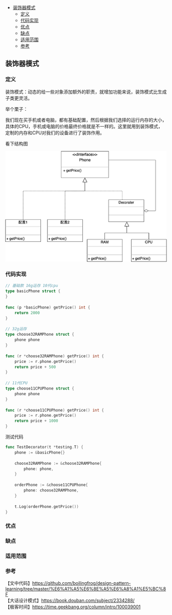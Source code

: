 <!-- START doctoc generated TOC please keep comment here to allow auto update -->
<!-- DON'T EDIT THIS SECTION, INSTEAD RE-RUN doctoc TO UPDATE -->


- [装饰器模式](#%E8%A3%85%E9%A5%B0%E5%99%A8%E6%A8%A1%E5%BC%8F)
  - [定义](#%E5%AE%9A%E4%B9%89)
  - [代码实现](#%E4%BB%A3%E7%A0%81%E5%AE%9E%E7%8E%B0)
  - [优点](#%E4%BC%98%E7%82%B9)
  - [缺点](#%E7%BC%BA%E7%82%B9)
  - [适用范围](#%E9%80%82%E7%94%A8%E8%8C%83%E5%9B%B4)
  - [参考](#%E5%8F%82%E8%80%83)

<!-- END doctoc generated TOC please keep comment here to allow auto update -->

## 装饰器模式

### 定义

装饰模式：动态的给一些对象添加额外的职责，就增加功能来说，装饰模式比生成子类更灵活。  

举个栗子：  

我们现在买手机或者电脑，都有基础配置，然后根据我们选择的运行内存的大小，具体的CPU，手机或电脑的价格最终价格就是不一样的。这里就用到装饰模式，定制的内存和CPU对我们的设备进行了装饰作用。   

看下结构图  

<img src="/img/pattern-decorator.png" alt="decorator" />

### 代码实现

```go
// 基础款 16g运存 10代cpu
type basicPhone struct {
}

func (p *basicPhone) getPrice() int {
	return 2000
}

// 32g运存
type choose32RAMPhone struct {
	phone phone
}

func (r *choose32RAMPhone) getPrice() int {
	price := r.phone.getPrice()
	return price + 500
}

// 11代CPU
type choose11CPUPhone struct {
	phone phone
}

func (r *choose11CPUPhone) getPrice() int {
	price := r.phone.getPrice()
	return price + 1000
}
```

测试代码

```go
func TestDecorator(t *testing.T) {
	phone := &basicPhone{}

	choose32RAMPhone := &choose32RAMPhone{
		phone: phone,
	}

	orderPhone := &choose11CPUPhone{
		phone: choose32RAMPhone,
	}

	t.Log(orderPhone.getPrice())
}
```

### 优点

### 缺点

### 适用范围



### 参考

【文中代码】https://github.com/boilingfrog/design-pattern-learning/tree/master/%E6%A1%A5%E6%8E%A5%E6%A8%A1%E5%BC%8F    
【大话设计模式】https://book.douban.com/subject/2334288/  
【极客时间】https://time.geekbang.org/column/intro/100039001  
